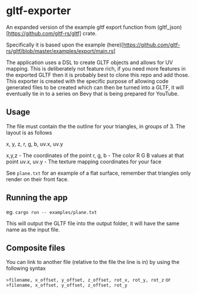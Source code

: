 # gltf-exporter
An expanded version of the example gltf export function from (gltf_json)[https://github.com/gltf-rs/gltf] crate.

Specifically it is based upon the example (here)[https://github.com/gltf-rs/gltf/blob/master/examples/export/main.rs]

The application uses a DSL to create GLTF objects and allows for UV mapping. This is deliberately not feature rich, if you need more features in the exported GLTF then it is probably best to clone this repo and add those. This exporter is created with the specific purpose of allowing code generated files to be created which can then be turned  into a GLTF, it will eventually tie in to a series on Bevy that is being prepared for YouTube. 

## Usage
The file must contain the the outline for your triangles, in groups of 3. The layout is as follows

x, y, z, r, g, b, uv.x, uv.y

x,y,z - The coordinates of the point
r, g, b - The color R G B values at that point
uv.x, uv.y - The texture mapping coordinates for your face

See `plane.txt` for an example of a flat surface, remember that triangles only render on their front face.

## Running the app
eg.
`cargo run -- examples/plane.txt`

This will output the GLTF file into the output folder, it will have the same name as the input file.

## Composite files
You can link to another file (relative to the file the line is in) by using the following syntax

`>filename, x_offset, y_offset, z_offset, rot_x, rot_y, rot_z`
or
`>filename, x_offset, y_offset, z_offset, rot_y`
